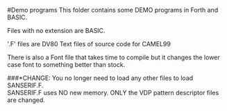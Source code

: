 #Demo programs
This folder contains some DEMO programs in Forth and BASIC.

Files with no extension are BASIC.  

'.F' files are DV80 Text files of source code for CAMEL99

There is also a Font file that takes time to compile but it changes the lower case font to something better than stock.

###*CHANGE: 
You no longer need to load any other files to load SANSERIF.F.   
SANSERIF.F uses NO new memory.  ONLY the VDP pattern descriptor files are changed.
